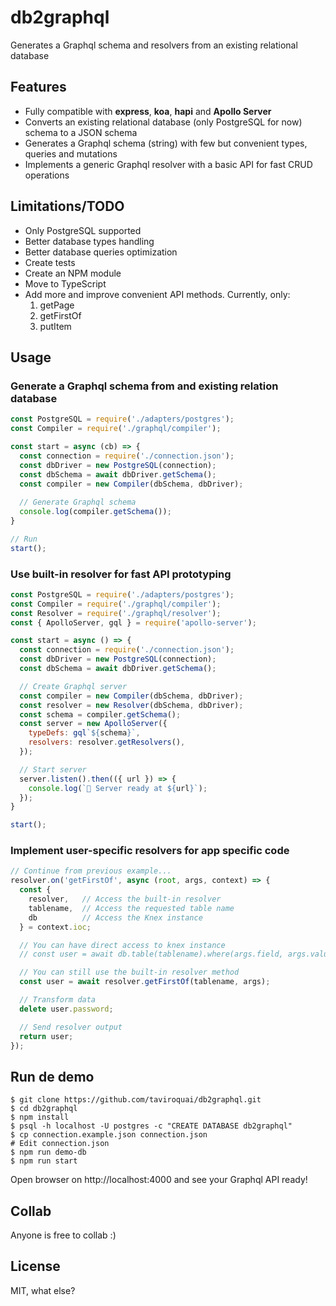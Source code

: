 # db2graphql

Generates a Graphql schema and resolvers from an existing relational database

## Features
* Fully compatible with **express**, **koa**, **hapi** and **Apollo Server**
* Converts an existing relational database (only PostgreSQL for now) schema to a JSON schema
* Generates a Graphql schema (string) with few but convenient types, queries and mutations
* Implements a generic Graphql resolver with a basic API for fast CRUD operations

## Limitations/TODO
* Only PostgreSQL supported
* Better database types handling
* Better database queries optimization
* Create tests
* Create an NPM module
* Move to TypeScript
* Add more and improve convenient API methods. Currently, only:
    1. getPage
    1. getFirstOf
    1. putItem

## Usage

### Generate a Graphql schema from and existing relation database

```js
const PostgreSQL = require('./adapters/postgres');
const Compiler = require('./graphql/compiler');

const start = async (cb) => {
  const connection = require('./connection.json');
  const dbDriver = new PostgreSQL(connection);
  const dbSchema = await dbDriver.getSchema();
  const compiler = new Compiler(dbSchema, dbDriver);
  
  // Generate Graphql schema
  console.log(compiler.getSchema());
}

// Run
start();
```

### Use built-in resolver for fast API prototyping
```js
const PostgreSQL = require('./adapters/postgres');
const Compiler = require('./graphql/compiler');
const Resolver = require('./graphql/resolver');
const { ApolloServer, gql } = require('apollo-server');

const start = async () => {
  const connection = require('./connection.json');
  const dbDriver = new PostgreSQL(connection);
  const dbSchema = await dbDriver.getSchema();

  // Create Graphql server
  const compiler = new Compiler(dbSchema, dbDriver);
  const resolver = new Resolver(dbSchema, dbDriver);
  const schema = compiler.getSchema();
  const server = new ApolloServer({
    typeDefs: gql`${schema}`,
    resolvers: resolver.getResolvers(),
  });

  // Start server
  server.listen().then(({ url }) => {
    console.log(`🚀 Server ready at ${url}`);
  });
}

start();
```

### Implement user-specific resolvers for app specific code
```js
// Continue from previous example...
resolver.on('getFirstOf', async (root, args, context) => {
  const {
    resolver,   // Access the built-in resolver
    tablename,  // Access the requested table name
    db          // Access the Knex instance
  } = context.ioc;

  // You can have direct access to knex instance
  // const user = await db.table(tablename).where(args.field, args.value).first();

  // You can still use the built-in resolver method
  const user = await resolver.getFirstOf(tablename, args);

  // Transform data
  delete user.password;

  // Send resolver output
  return user;
});
```

## Run de demo
```
$ git clone https://github.com/taviroquai/db2graphql.git
$ cd db2graphql
$ npm install
$ psql -h localhost -U postgres -c "CREATE DATABASE db2graphql"
$ cp connection.example.json connection.json
# Edit connection.json
$ npm run demo-db
$ npm run start
```

Open browser on http://localhost:4000 and see your Graphql API ready!

## Collab

Anyone is free to collab :)

## License
MIT, what else?


